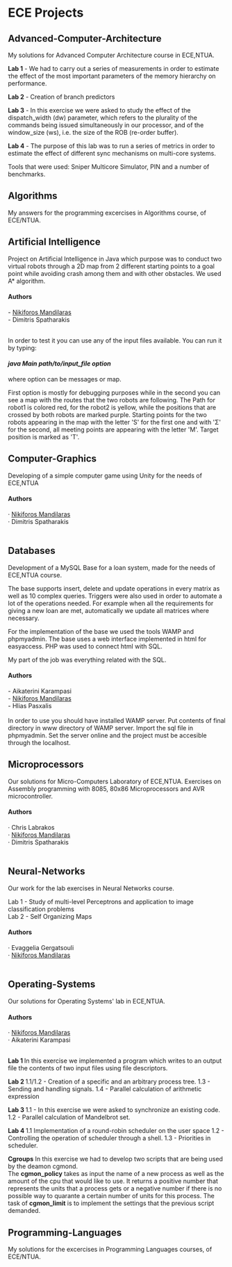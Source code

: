 <h1>ECE Projects </h1>

<h2> Advanced-Computer-Architecture </h2>

My solutions for Advanced Computer Architecture course in ECE,NTUA.

<b>Lab 1</b> - We had to carry out a series of measurements in order to estimate τhe effect of the most important parameters of the memory hierarchy on performance.

<b>Lab 2</b> - Creation of branch predictors

<b>Lab 3</b> - In this exercise we were asked to study the effect of the dispatch_width (dw) parameter, which refers to the plurality of the commands being issued simultaneously in our processor, and of the window_size (ws), i.e. the size of the ROB (re-order buffer).

<b>Lab 4</b> - The purpose of this lab was to run a series of metrics in order to estimate the effect of different sync mechanisms on multi-core systems.

Tools that were used: Sniper Multicore Simulator, PIN and a number of benchmarks.

<h2> Algorithms </h2>

My answers for the programming excercises in Algorithms course, of ECE/NTUA.
<br>

<h2> Artificial Intelligence </h2>

Project on Artificial Intelligence in Java which purpose was to conduct two virtual robots through a 2D map from 2
different starting points to a goal point while avoiding crash among them and with other obstacles. We used A\* algorithm.

<h4>Authors</h4>
- <a href="https://github.com/nickie16">Nikiforos Mandilaras</a><br>
- Dimitris Spatharakis<br>
<br>

In order to test it you can use any of the input files available. 
You can run it by typing: <h4><i> java Main path/to/input_file option </i></h4>  where option can be messages or map.

First option is mostly for debugging purposes while in the second you can see a map with the routes that the two robots are following.
The Path for robot1 is colored red, for the robot2 is yellow, while the positions that are crossed by both robots are marked purple.
Starting points for the two robots appearing in the map with the letter 'S' for the first one and with 'Σ' for the second, all meeting points are appearing with the letter 'M'. Target position is marked as 'Τ'.
<br>

<h2> Computer-Graphics </h2>

Developing of a simple computer game using Unity for the needs of ECE,NTUA

<h4>Authors</h4>
&middot; <a href="https://github.com/nickie16">Nikiforos Mandilaras</a><br>
&middot; Dimitris Spatharakis<br>
<br>

<h2> Databases </h2>

Development of a MySQL Base for a loan system, made for the needs of ECE,NTUA course. 

The base supports insert, delete and update operations in every matrix as well as 10 complex queries. 
Triggers were also used in order to automate a lot of the operations needed. 
For example when all the requirements for giving a new loan are met, automatically we update all matrices
where necessary. 

For the implementation of the base we used the tools WAMP and phpmyadmin. 
The base uses a web interface implemented in html for easyaccess. 
PHP was used to connect html with SQL.

My part of the job was everything related with the SQL.

<h4>Authors</h4>
- Aikaterini Karampasi<br>
- <a href="https://github.com/nickie16">Nikiforos Mandilaras</a><br>
- Hlias Pasxalis<br>
<br>
In order to use you should have installed WAMP server. Put contents of final directory in www directory of WAMP server. 
Import the sql file in phpmyadmin. Set the server online and the project must be accesible through the localhost.
<br>

<h2> Microprocessors </h2>

Our solutions for Micro-Computers Laboratory of ECE,NTUA. Exercises on Assembly programming 
with 8085, 80x86 Microprocessors and AVR microcontroller.

<h4>Authors</h4>
&middot; Chris Labrakos<br>
&middot; <a href="https://github.com/nickie16">Nikiforos Mandilaras</a><br>
&middot; Dimitris Spatharakis<br>
<br>

## Neural-Networks

Our work for the lab exercises in Neural Networks course.

Lab 1 - Study of multi-level Perceptrons and application to image classification problems <br>
Lab 2 - Self Organizing Maps

<h4>Authors</h4>
&middot; Evaggelia Gergatsouli<br>
&middot; <a href="https://github.com/nickie16">Nikiforos Mandilaras</a><br>
<br>

## Operating-Systems

Our solutions for Operating Systems' lab in ECE,NTUA.

<h4>Authors</h4>
&middot; <a href="https://github.com/nickie16">Nikiforos Mandilaras</a><br>
&middot; Aikaterini Karampasi<br>
<br>

<b>Lab 1 </b> In this exercise we implemented a program which writes to an output file the contents of two input files using file descriptors.

<b>Lab 2 </b> 1.1/1.2 - Creation of a specific and an arbitrary process tree. 1.3 - Sending and handling signals.  1.4 - Parallel calculation of arithmetic expression

<b>Lab 3 </b> 1.1 - In this exercise we were asked to synchronize an existing code. 1.2 - Parallel calculation of Mandelbrot set.

<b>Lab 4 </b> 1.1 Implementation of a round-robin scheduler on the user space 1.2 - Controlling the operation of scheduler through a shell. 
1.3 - Priorities in scheduler.

<b>Cgroups</b> In this exercise we had to develop two scripts that are being used by the deamon cgmond.<br>
The <b>cgmon_policy</b> takes as input the name of a new process as well as the amount of the cpu that would like to use.
It returns a positive number that represents the units that a process gets or a negative number if there is no 
possible way to quarante a certain number of units for this process.
The task of <b>cgmon_limit</b> is to implement the settings that the previous script demanded.
<br>

## Programming-Languages

My solutions for the excercises in Programming Languages courses, of ECE/NTUA.
